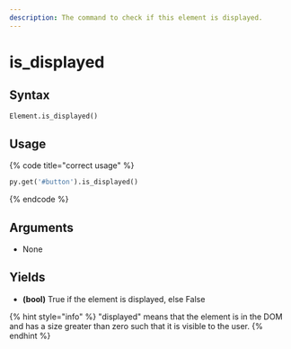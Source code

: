 ```yaml
---
description: The command to check if this element is displayed.
---
```


# is\_displayed

## Syntax

```python
Element.is_displayed()
```

## Usage

{% code title="correct usage" %}
```python
py.get('#button').is_displayed()
```
{% endcode %}

## Arguments

* None

## Yields

* **\(bool\)** True if the element is displayed, else False

{% hint style="info" %}
"displayed" means that the element is in the DOM and has a size greater than zero such that it is visible to the user.
{% endhint %}

